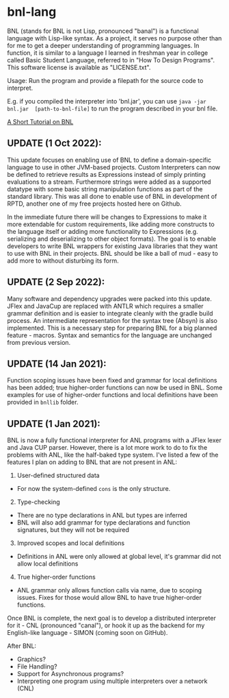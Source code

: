 # bnl-lang
BNL (stands for BNL is not Lisp, pronounced "banal") is a functional language with Lisp-like 
syntax. As a project, it serves no purpose other than for me to get a deeper understanding
of programming languages. In function, it is similar to a language I learned in freshman
year in college called Basic Student Language, referred to in "How To Design Programs". 
This software license is available as "LICENSE.txt".

Usage: Run the program and provide a filepath for the source code to interpret.

E.g. if you compiled the interpreter into 'bnl.jar', you can use `java -jar bnl.jar 
[path-to-bnl-file]` to run the program described in your bnl file.

[A Short Tutorial on BNL](tutorial.md)

UPDATE (1 Oct 2022):
-
This update focuses on enabling use of BNL to define a domain-specific language to use 
in other JVM-based projects. Custom Interpreters can now be defined to retrieve results
as Expressions instead of simply printing evaluations to a stream. Furthermore strings
were added as a supported datatype with some basic string manipulation functions as part
of the standard library. This was all done to enable use of BNL in development of RPTD,
another one of my free projects hosted here on Github.

In the immediate future there will be changes to Expressions to make it more extendable
for custom requirements, like adding more constructs to the language itself or adding
more functionality to Expressions (e.g. serializing and deserializing to other object 
formats). The goal is to enable developers to write BNL wrappers for existing Java libraries
that they want to use with BNL in their projects. BNL should be like a ball of mud - easy
to add more to without disturbing its form.


UPDATE (2 Sep 2022):
-
Many software and dependency upgrades were packed into this update. JFlex and JavaCup are 
replaced with ANTLR which requires a smaller grammar definition and is easier to integrate
cleanly with the gradle build process. An intermediate representation for the syntax tree 
(Absyn) is also implemented. This is a necessary step for preparing BNL for a big planned
feature - macros. Syntax and semantics for the language are unchanged from previous version.

UPDATE (14 Jan 2021):
-
Function scoping issues have been fixed and grammar for local definitions has been added; 
true higher-order functions can now be used in BNL. Some examples for use of higher-order
functions and local definitions have been provided in `bnllib` folder.

UPDATE (1 Jan 2021):
-
BNL is now a fully functional interpreter for ANL programs with a JFlex lexer and Java CUP 
parser. However, there is a lot more work to do to fix the problems with ANL, like the 
half-baked type system. I've listed a few of the features I plan on adding to BNL that are 
not present in ANL:

1. User-defined structured data
  * For now the system-defined `cons` is the only structure.
2. Type-checking
  * There are no type declarations in ANL but types are inferred
  * BNL will also add grammar for type declarations and function signatures, but they will 
not be required
3. Improved scopes and local definitions
  * Definitions in ANL were only allowed at global level, it's grammar did not allow local 
definitions
4. True higher-order functions
  * ANL grammar only allows function calls via name, due to scoping issues. Fixes for those would 
allow BNL to have true higher-order functions.

Once BNL is complete, the next goal is to develop a distributed interpreter for it - CNL 
(pronounced "canal"), or hook it up as the backend for my English-like language - SIMON 
(coming soon on GitHub).


After BNL:
- Graphics?
- File Handling?
- Support for Asynchronous programs?
- Interpreting one program using multiple interpreters over a network (CNL)

